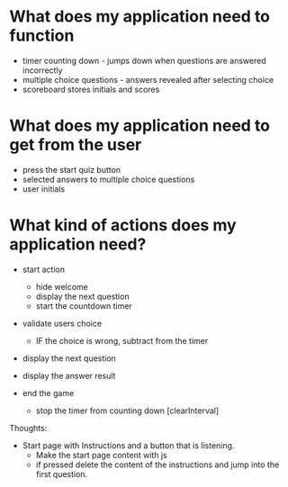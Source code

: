 # What does my application need to function

- timer counting down - jumps down when questions are answered incorrectly
- multiple choice questions - answers revealed after selecting choice
- scoreboard stores initials and scores


# What does my application need to get from the user

- press the start quiz button
- selected answers to multiple choice questions
- user initials

# What kind of actions does my application need?

- start action
    - hide welcome
    - display the next question
    - start the countdown timer

- validate users choice
    - IF the choice is wrong, subtract from the timer

- display the next question
- display the answer result
- end the game
    - stop the timer from counting down [clearInterval]


Thoughts:
- Start page with Instructions and a button that is listening.
    - Make the start page content with js
    - if pressed delete the content of the instructions and jump into the first question.
